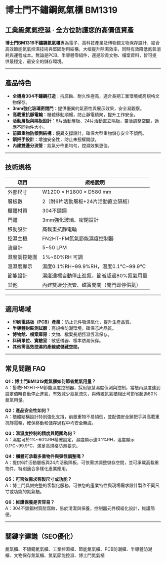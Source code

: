 # 博士門不鏽鋼氮氣櫃 BM1319

## 工業級氮氣控濕 ‧ 全方位防護您的高價值資產

**博士門BM1319不鏽鋼氮氣櫃**專為電子、高科技產業及博物館文物保存設計，結合高效節能氮氣控濕技術與堅固耐用結構，大幅提升除濕效率，同時有效降低氮氣消耗與運營成本。無論是PCB、半導體零組件，還是珍貴文物、檔案資料，皆可提供最穩定、最安全的儲存環境。

---

## 產品特色

- **全機身304不鏽鋼打造**：抗腐蝕、耐久性極高，適合長期工業環境或高規格文物保存。
- **3mm強化玻璃密閉門**：提供優異的氣密性與展示效果，安全易觀察。
- **高載重抗靜電輪**：櫃體移動順暢，防止靜電積聚，提升工作安全。
- **活動層板與隔板設計**：6片活動層板、24片活動直立隔板，靈活調整空間，適應不同物件大小。
- **前置重物防傾倒結構**：優異支撐設計，確保大型重物儲存安全不傾倒。
- **鎖把手設計**：增強安全性，防止未授權開啟。
- **內建雙邊分流管**：氮氣分佈更均勻，控濕效果更佳。

---

## 技術規格

| 項目           | 規格說明                     |
|----------------|-----------------------------|
| 外部尺寸       | W1200 × H1800 × D580 mm     |
| 層板數         | 2（附6片活動層板+24片活動直立隔板） |
| 櫃體材質       | 304不鏽鋼                    |
| 門體           | 3mm強化玻璃、密閉設計        |
| 移動設計       | 高載重抗靜電輪               |
| 控濕主機       | FN2HT-FM氮氣節能濕度控制器   |
| 流量計         | 5~50 LPM                    |
| 濕度調控範圍   | 1%~60%RH 可調                |
| 溫濕度顯示     | 濕度0.1%RH~99.9%RH，溫度0.1°C~99.9°C |
| 節能設計       | 濕度達標自動停止進氮，節省超過80%氮氣用量 |
| 其他           | 內建雙邊分流管、磁簧開關（開門即停供氮） |

---

## 適用場域

- **印刷電路板（PCB）產業**：防止元件吸濕氧化，提升生產品質。
- **半導體封裝測試廠**：高規格防潮環境，確保芯片品質。
- **博物館、檔案庫房**：文物、檔案長期恆濕恆溫保存。
- **科研單位、實驗室**：敏感儀器、樣本防潮保存。
- **其他需高效控濕的產線或儲藏空間。**

---

## 常見問題 FAQ

**Q1：博士門BM1319氮氣櫃如何節省氮氣用量？**  
A：搭載FN2HT-FM節能濕度控制器，採用智慧濕度偵測與控制，當櫃內濕度達到設定值時自動停止進氣，有效減少氮氣流失，與傳統氮氣櫃相比可節省超過80%氮氣用量。

**Q2：產品安全性如何？**  
A：櫃體結構設計特別強化支撐，前置重物不易傾倒，並配備安全鎖把手與高載重抗靜電輪，確保移動和儲存過程中均安全無虞。

**Q3：溫濕度控制的精度與範圍為何？**  
A：濕度可於1%~60%RH精確設定，濕度顯示達0.1%RH，溫度顯示0.1°C~99.9°C，滿足高規格防潮要求。

**Q4：櫃體可承載多重物件與彈性調整嗎？**  
A：提供6片活動層板與24片活動隔板，可依需求調整儲存空間，並可承載高載重物件，特別適合多樣化產業應用。

**Q5：可否依需求客製尺寸或功能？**  
A：博士門具備完整的客製化服務，可依您的產業特性與現場需求設計製作不同尺寸或功能的氮氣櫃。

**Q6：維護保養是否容易？**  
A：304不鏽鋼材質耐腐蝕，易於清潔與保養，控制器元件模組化設計，維護簡便。

---

## 關鍵字建議（SEO優化）

氮氣櫃、不鏽鋼氮氣櫃、工業控濕櫃、節能氮氣櫃、PCB防潮櫃、半導體防潮櫃、文物保存氮氣櫃、氮氣節能控濕、博士門氮氣櫃